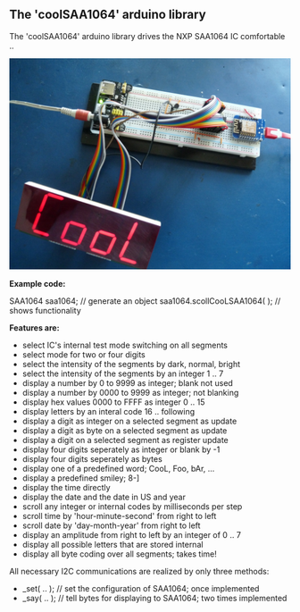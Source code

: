## The 'coolSAA1064' arduino library ##


The 'coolSAA1064' arduino library drives the NXP SAA1064 IC comfortable ..

![coolSAA1064](cool_SAA1064.jpg)

**Example code:**

SAA1064 saa1064; // generate an object
saa1064.scollCooLSAA1064( ); // shows functionality

**Features are:**

- select IC's internal test mode switching on all segments
- select mode for two or four digits
- select the intensity of the segments by dark, normal, bright
- select the intensity of the segments by an integer 1 .. 7 
- display a number by 0 to 9999 as integer; blank not used
- display a number by 0000 to 9999 as integer; not blanking
- display hex values 0000 to FFFF as integer 0 .. 15
- display letters by an interal code 16 .. following
- display a digit as integer on a selected segment as update
- display a digit as byte on a selected segment as update
- display a digit on a selected segment as register update
- display four digits seperately as integer or blank by -1
- display four digits seperately as bytes
- display one of a predefined word; CooL, Foo, bAr, ...
- display a predefined smiley; 8-]
- display the time directly
- display the date and the date in US and year
- scroll any integer or internal codes by milliseconds per step
- scroll time by 'hour-minute-second' from right to left
- scroll date by 'day-month-year' from right to left
- display an amplitude from right to left by an integer of 0 .. 7
- display all possible letters that are stored internal
- display all byte coding over all segments; takes time!

All necessary I2C communications are realized by only three methods:
- _set( .. ); // set the configuration of SAA1064; once implemented
- _say( .. ); // tell bytes for displaying to SAA1064; two times implemented
